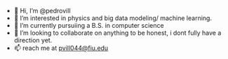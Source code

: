 - 👋 Hi, I’m @pedrovill
- 👀 I’m interested in physics and big data modeling/ machine learning.
- 🌱 I’m currently pursuiing a B.S. in computer science
- 💞️ I’m looking to collaborate on anything to be honest, i dont fully have a direction yet.
- 📫 reach me at pvill044@fiu.edu

<!---
pedrovill/pedrovill is a ✨ special ✨ repository because its `README.md` (this file) appears on your GitHub profile.
You can click the Preview link to take a look at your changes.
--->
